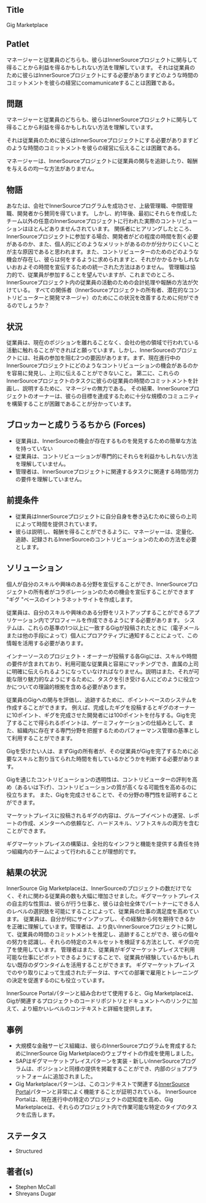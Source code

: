 ## Title

Gig Marketplace

## Patlet  

マネージャーと従業員のどちらも、彼らはInnerSourceプロジェクトに関与して得ることから利益を得るかもしれない方法を理解しています。  それは従業員のために彼らはInnerSourceプロジェクトにする必要がありますどのような時間のコミットメントを彼らの経営にcomamunicateすることは困難である。

## 問題

マネージャーと従業員のどちらも、彼らはInnerSourceプロジェクトに関与して得ることから利益を得るかもしれない方法を理解しています。

それは従業員のために彼らはInnerSourceプロジェクトにする必要がありますどのような時間のコミットメントを彼らの経営に伝えることは困難である。 

マネージャーは、InnerSourceプロジェクトに従業員の関与を追跡したり、報酬を与えるの均一な方法がありません。

## 物語

あなたは、会社でInnerSourceプログラムを成功させ、上級管理職、中間管理職、開発者から賛同を得ています。 しかし、約1年後、最初にそれらを作成したチーム以外の任意のInnerSourceプロジェクトに行われた実際のコントリビューションはほとんどありませんされています。 関係者にヒアリングしたところ、InnerSourceプロジェクトに参加する場合、開発者がどの程度の時間を割く必要があるのか、また、個人的にどのようなメリットがあるのかが分かりにくいことが主な原因であると思われます。また、コントリビューターのためのどのような機会が存在し、彼らは何をするように求められますと、それがかかるかもしれないおおよその時間を宣伝するための統一された方法はありません。 管理職は協力的で、従業員が参加することを望んでいますが、これまでのところ、InnerSourceプロジェクト内の従業員の活動のための会計処理や報酬の方法が欠けている。 すべての関係者（InnerSourceプロジェクトの所有者、潜在的なコントリビューターと開発マネージャ）のためにこの状況を改善するために何ができるのでしょうか？

## 状況

従業員は、現在のポジションを離れることなく、会社の他の領域で行われている活動に触れることができればと願っています。しかし、InnerSourceのプロジェクトには、社員の参加を阻む2つの要因があります。まず、現在進行中のInnerSourceプロジェクトにどのようなコントリビューションの機会があるのかを容易に発見し、上司に伝えることができないこと。 第二に、これらのInnerSourceプロジェクトのタスクに彼らの従業員の時間のコミットメントを計画し、説明するために、マネージャの無力である。 その結果、InnerSourceプロジェクトのオーナーは、彼らの目標を達成するために十分な規模のコミュニティを構築することが困難であることが分かっています。

## ブロッカーと成りうるちから (Forces)

* 従業員は、InnerSourceの機会が存在するものを発見するための簡単な方法を持っていない
* 従業員は、コントリビューションが専門的にそれらを利益かもしれない方法を理解していません。
* 管理者は、InnerSourceプロジェクトに関連するタスクに関連する時間/労力の要件を理解していません。

## 前提条件

* 従業員はInnerSourceプロジェクトに自分自身を巻き込むために彼らの上司によって時間を提供されています。
* 彼らは説明し、報酬を得ることができるように、マネージャーは、定量化、追跡、記録されるInnerSourceのコントリビューションのための方法を必要とします。

## ソリューション

個人が自分のスキルや興味のある分野を宣伝することができ、InnerSourceプロジェクトの所有者がコラボレーションのための機会を宣伝することができます "ギグ "ベースのイントラネットサイトを作成します。

従業員は、自分のスキルや興味のある分野をリストアップすることができるアプリケーション内でプロフィールを作成できるようにする必要があります。 システムは、これらの基準の1つ以上に一致するGigが投稿されたときに（電子メールまたは他の手段によって）個人にプロアクティブに通知することによって、この情報を活用する必要があります。

インナーソースのプロジェクト・オーナーが投稿する各Gigには、スキルや時間の要件が含まれており、利用可能な従業員と容易にマッチングでき、直属の上司に明確に伝えられるようになっていなければなりません。説明はまた、それが可能な限り魅力的なようにするために、タスクを引き受ける人にどのように役立つかについての理論的根拠を含める必要があります。

従業員のGigへの関与を評価し、追跡するために、ポイントベースのシステムを作成することができます。 例えば、完成したギグを投稿するとギグのオーナーに10ポイント、ギグを完成させた開発者には100ポイントを付与する。Gigを完了することで得られるポイントは、ゲーミフィケーションの仕組みとして、また、組織内に存在する専門分野を把握するためのパフォーマンス管理の基準として利用することができます。

Gigを受けたい人は、まずGigの所有者が、その従業員がGigを完了するために必要なスキルと割り当てられた時間を有しているかどうかを判断する必要があります。

Gigを通じたコントリビューションの透明性は、コントリビューターの評判を高め（あるいは下げ）、コントリビューションの質が高くなる可能性を高めるのに役立ちます。 また、Gigを完成させることで、その分野の専門性を証明することができます。 

マーケットプレイスに投稿されるギグの内容は、グループイベントの運営、レポートの作成、メンターへの依頼など、ハードスキル、ソフトスキルの両方を含むことができます。

ギグマーケットプレイスの構築は、全社的なインフラと機能を提供する責任を持つ組織内のチームによって行われることが理想的です。

## 結果の状況

InnerSource Gig Marketplaceは、InnerSourceのプロジェクトの数だけでなく、それに関わる従業員の数も大幅に増加させました。ギグマーケットプレイスの自主的な性質は、彼らが行う仕事と、彼らは会社全体でパートナーにできる人のレベルの選択肢を可能にすることによって、従業員の仕事の満足度を高めています。 従業員は、自分が何にサインアップし、その経験から何を期待できるかを正確に理解しています。管理者は、より良いInnerSourceプロジェクトに関して、従業員の時間のコミットメントを推定し、追跡することができ、彼らの個々の努力を認識し、それらの特定のスキルセットを検証する方法として、ギグの完了を使用しています。 管理者はまた、従業員がギグマーケットプレイスで利用可能な仕事にピボットできるようにすることで、従業員が経験しているかもしれない既存のダウンタイムを活用することができます。 ギグマーケットプレイスでのやり取りによって生成されたデータは、すべての部署で雇用とトレーニングの決定を促進するのにも役立っています。

InnerSource Portalパターンと組み合わせて使用すると、Gig Marketplaceは、Gigが関連するプロジェクトのコードリポジトリとドキュメントへのリンクに加えて、より細かいレベルのコンテキストと詳細を提供します。

## 事例

* 大規模な金融サービス組織は、彼らのInnerSourceプログラムを育成するためにInnerSource Gig Marketplaceのウェブサイトの作成を使用しました。
* SAPはギグマーケットプレイスパターンを実装 - 新しいInnerSourceプログラムは、ポジションと同様の提供を掲載することができ、内部のジョブプラットフォームに追加されました。
* Gig Marketplaceパターンは、このコンテキストで関連する[InnerSource Portal](./innersource-portal.md)パターンと非常によく機能することが証明されている。 InnerSource Portalは、現在進行中の特定のプロジェクトの認知度を高め、Gig Marketplaceは、それらのプロジェクト内で作業可能な特定のタイプのタスクを広告します。

## ステータス

* Structured

## 著者(s)

* Stephen McCall
* Shreyans Dugar
